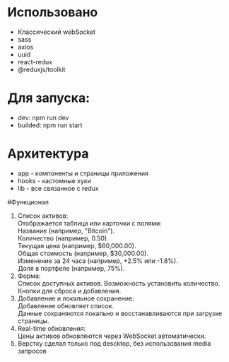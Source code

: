 # Использовано
- Классический webSocket
- sass
- axios 
- uuid
- react-redux
- @reduxjs/toolkit

# Для запуска:
- dev: 
npm run dev
- builded:
npm run start

# Архитектура 

- app - компоненты и страницы приложения
- hooks - кастомные хуки
- lib - все связанное с redux



#Функционал
1. Список активов:  
Отображается таблица или карточки с полями:  
Название (например, "Bitcoin").  
Количество (например, 0.50).  
Текущая цена (например, $60,000.00).  
Общая стоимость (например, $30,000.00).  
Изменение за 24 часа (например, +2.5% или -1.8%).  
Доля в портфеле (например, 75%).  
2. Форма:  
Список доступных активов.
Возможность установить количество.
Кнопки для сброса и добавления.
3. Добавление и локальное сохранение:  
Добавление обновляет список.  
Данные сохраняются локально и восстанавливаются при загрузке страницы.
5. Real-time обновления:  
Цены активов обновляются через WebSocket автоматически.
6. Верстку сделал только под descktop, без использования media запросов


